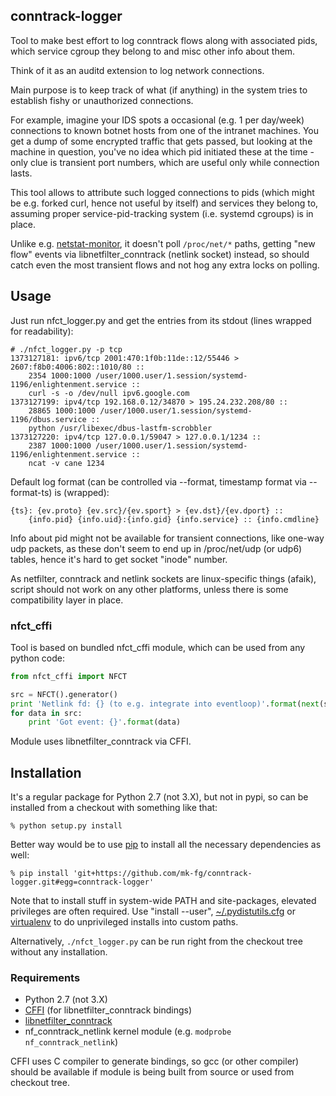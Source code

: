 conntrack-logger
--------------------

Tool to make best effort to log conntrack flows along with associated pids,
which service cgroup they belong to and misc other info about them.

Think of it as an auditd extension to log network connections.

Main purpose is to keep track of what (if anything) in the system tries to
establish fishy or unauthorized connections.

For example, imagine your IDS spots a occasional (e.g. 1 per day/week)
connections to known botnet hosts from one of the intranet machines.
You get a dump of some encrypted traffic that gets passed, but looking at the
machine in question, you've no idea which pid initiated these at the time - only
clue is transient port numbers, which are useful only while connection lasts.

This tool allows to attribute such logged connections to pids (which might be
e.g. forked curl, hence not useful by itself) and services they belong to,
assuming proper service-pid-tracking system (i.e. systemd cgroups) is in place.

Unlike e.g. [netstat-monitor](https://github.com/stalexan/netstat-monitor/), it
doesn't poll `/proc/net/*` paths, getting "new flow" events via
libnetfilter_conntrack (netlink socket) instead, so should catch even the most
transient flows and not hog any extra locks on polling.



Usage
--------------------

Just run nfct_logger.py and get the entries from its stdout (lines wrapped for readability):

```console
# ./nfct_logger.py -p tcp
1373127181: ipv6/tcp 2001:470:1f0b:11de::12/55446 > 2607:f8b0:4006:802::1010/80 ::
	2354 1000:1000 /user/1000.user/1.session/systemd-1196/enlightenment.service ::
	curl -s -o /dev/null ipv6.google.com
1373127199: ipv4/tcp 192.168.0.12/34870 > 195.24.232.208/80 ::
	28865 1000:1000 /user/1000.user/1.session/systemd-1196/dbus.service ::
	python /usr/libexec/dbus-lastfm-scrobbler
1373127220: ipv4/tcp 127.0.0.1/59047 > 127.0.0.1/1234 ::
	2387 1000:1000 /user/1000.user/1.session/systemd-1196/enlightenment.service ::
	ncat -v cane 1234
```

Default log format (can be controlled via --format, timestamp format via --format-ts) is (wrapped):

	{ts}: {ev.proto} {ev.src}/{ev.sport} > {ev.dst}/{ev.dport} ::
		{info.pid} {info.uid}:{info.gid} {info.service} :: {info.cmdline}

Info about pid might not be available for transient connections, like one-way
udp packets, as these don't seem to end up in /proc/net/udp (or udp6) tables,
hence it's hard to get socket "inode" number.

As netfilter, conntrack and netlink sockets are linux-specific things (afaik),
script should not work on any other platforms, unless there is some
compatibility layer in place.


### nfct_cffi

Tool is based on bundled nfct_cffi module, which can be used from any python
code:

```python
from nfct_cffi import NFCT

src = NFCT().generator()
print 'Netlink fd: {} (to e.g. integrate into eventloop)'.format(next(src))
for data in src:
	print 'Got event: {}'.format(data)
```

Module uses libnetfilter_conntrack via CFFI.



Installation
--------------------

It's a regular package for Python 2.7 (not 3.X), but not in pypi, so can be
installed from a checkout with something like that:

	% python setup.py install

Better way would be to use [pip](http://pip-installer.org/) to install all the
necessary dependencies as well:

	% pip install 'git+https://github.com/mk-fg/conntrack-logger.git#egg=conntrack-logger'

Note that to install stuff in system-wide PATH and site-packages, elevated
privileges are often required.
Use "install --user",
[~/.pydistutils.cfg](http://docs.python.org/install/index.html#distutils-configuration-files)
or [virtualenv](http://pypi.python.org/pypi/virtualenv) to do unprivileged
installs into custom paths.

Alternatively, `./nfct_logger.py` can be run right from the checkout tree
without any installation.

### Requirements

* Python 2.7 (not 3.X)
* [CFFI](http://cffi.readthedocs.org) (for libnetfilter_conntrack bindings)
* [libnetfilter_conntrack](http://www.netfilter.org/projects/libnetfilter_conntrack)
* nf_conntrack_netlink kernel module (e.g. `modprobe nf_conntrack_netlink`)

CFFI uses C compiler to generate bindings, so gcc (or other compiler) should be
available if module is being built from source or used from checkout tree.

